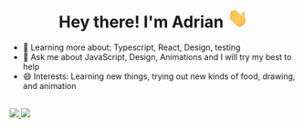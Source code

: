<h1 align="center">Hey there! I'm Adrian <img width="36px" src="https://raw.githubusercontent.com/ABSphreak/ABSphreak/master/gifs/Hi.gif" alt="waving hand"/> </h1>

- 🌱 Learning more about: Typescript, React, Design, testing
- 💬 Ask me about JavaScript, Design, Animations and I will try my best to help
- 😄 Interests: Learning new things, trying out new kinds of food, drawing, and animation

<br />

<a href="https://github.com/Nightmare9254">
  <img  height="160em" src="https://github-readme-stats.vercel.app/api?username=Nightmare9254&show_icons=true&theme=github_dark" />
</a>
  
<a href="https://github.com/Nightmare9254">
  <img height="160em" src="https://github-readme-stats.vercel.app/api/top-langs/?username=Nightmare9254&layout=compact&theme=github_dark" />
</a>

  
